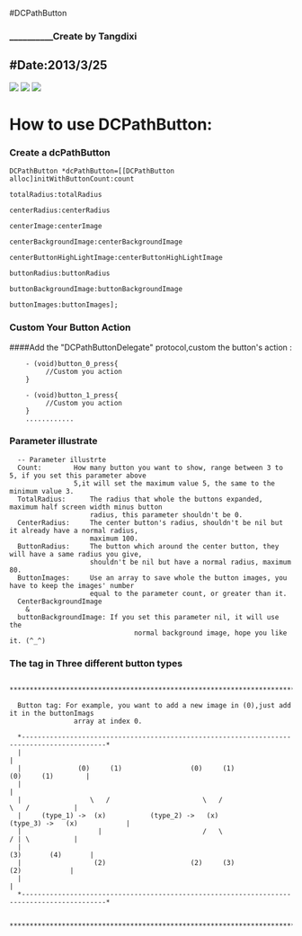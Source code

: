 #DCPathButton  
### __________Create by Tangdixi
#Date:2013/3/25
---------------------

![](https://raw.github.com/Tangdixi/DCPathButton/master/ScreenShot/3.jpeg)
![](https://raw.github.com/Tangdixi/DCPathButton/master/ScreenShot/4.jpeg)
![](https://raw.github.com/Tangdixi/DCPathButton/master/ScreenShot/5.jpeg)

How to use DCPathButton:
=================================================
### Create a dcPathButton

    DCPathButton *dcPathButton=[[DCPathButton alloc]initWithButtonCount:count 
     														totalRadius:totalRadius 
     													   centerRadius:centerRadius 
     													    centerImage:centerImage
     											  centerBackgroundImage:centerBackgroundImage 
     										 centerButtonHighLightImage:centerButtonHighLightImage 					 	       
     													   buttonRadius:buttonRadius 
     											  buttonBackgroundImage:buttonBackgroundImage 
     												       buttonImages:buttonImages];	
     												       
### Custom Your Button Action

####Add the "DCPathButtonDelegate" protocol,custom the button's action :
 		
		- (void)button_0_press{
 		     //Custom you action
		}

		- (void)button_1_press{
 		     //Custom you action
		}
		............


### Parameter illustrate

	  -- Parameter illustrte
	  Count: 		How many button you want to show, range between 3 to 5, if you set this parameter above 
	         		5,it will set the maximum value 5, the same to the minimum value 3.
	  TotalRadius: 		The radius that whole the buttons expanded, maximum half screen width minus button
	               		radius, this parameter shouldn't be 0.
	  CenterRadius: 	The center button's radius, shouldn't be nil but it already have a normal radius,
	               		maximum 100.
	  ButtonRadius: 	The button which around the center button, they will have a same radius you give,
	                	shouldn't be nil but have a normal radius, maximum 80.
	  ButtonImages: 	Use an array to save whole the button images, you have to keep the images' number
	                	equal to the parameter count, or greater than it.
	  CenterBackgroundImage 
	  	& 
	  buttonBackgroundImage: If you set this parameter nil, it will use the 
	    						   normal background image, hope you like it. (^_^)
	
	
### The tag in Three different button types

	  ***********************************************************************************************
	
	  Button tag: For example, you want to add a new image in (0),just add it in the buttonImags
	                array at index 0.
	
	  *-------------------------------------------------------------------------------------------*
	  |                                                                                           |
	  |              (0)     (1)                 (0)     (1)                   (0)     (1)        |
	  |                                                                                           |
	  |                 \   /                       \   /                         \   /           |
	  |     (type_1) ->  (x)           (type_2) ->   (x)             (type_3) ->   (x)            |
	  |                   |                         /   \                         / | \           |
	  |                                                                       (3)       (4)       |
	  |                  (2)                     (2)     (3)                       (2)            |
	  |                                                                                           |
	  *-------------------------------------------------------------------------------------------*
	
	  ***********************************************************************************************

